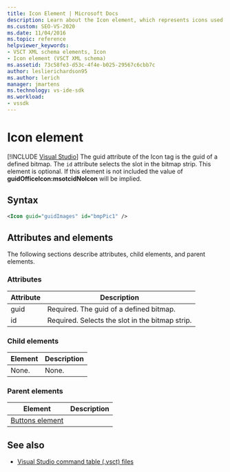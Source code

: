 ```yaml
---
title: Icon Element | Microsoft Docs
description: Learn about the Icon element, which represents icons used in Visual Studio IDE extensions, which includes attributes for the bitmap used and the slot in the bitmap strip.
ms.custom: SEO-VS-2020
ms.date: 11/04/2016
ms.topic: reference
helpviewer_keywords:
- VSCT XML schema elements, Icon
- Icon element (VSCT XML schema)
ms.assetid: 73c58fe3-d53c-4f4e-b025-29567c6cbb7c
author: leslierichardson95
ms.author: lerich
manager: jmartens
ms.technology: vs-ide-sdk
ms.workload:
- vssdk
---
```

# Icon element

 [!INCLUDE [Visual Studio](~/includes/applies-to-version/vs-windows-only.md)]
The guid attribute of the Icon tag is the guid of a defined bitmap. The `id` attribute selects the slot in the bitmap strip. This element is optional. If this element is not included the value of **guidOfficeIcon:msotcidNoIcon** will be implied.

## Syntax

```xml
<Icon guid="guidImages" id="bmpPic1" />
```

## Attributes and elements
 The following sections describe attributes, child elements, and parent elements.

### Attributes

|Attribute|Description|
|---------------|-----------------|
|guid|Required. The guid of a defined bitmap.|
|id|Required. Selects the slot in the bitmap strip.|

### Child elements

|Element|Description|
|-------------|-----------------|
|None.|None.|

### Parent elements

|Element|Description|
|-------------|-----------------|
|[Buttons element](../extensibility/buttons-element.md)||

## See also
- [Visual Studio command table (.vsct) files](../extensibility/internals/visual-studio-command-table-dot-vsct-files.md)
